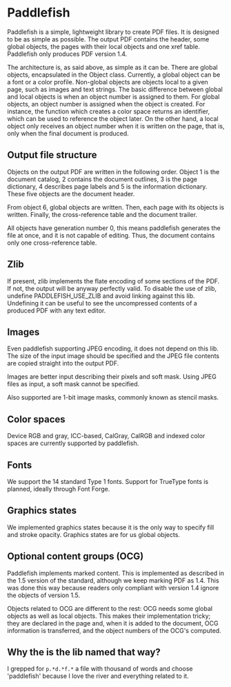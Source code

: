 # Paddlefish

Paddlefish is a simple, lightweight library to create PDF files. It is
designed to be as simple as possible. The output PDF contains the header,
some global objects, the pages with their local objects and one xref table.
Paddlefish only produces PDF version 1.4.

The architecture is, as said above, as simple as it can be. There are
global objects, encapsulated in the Object class. Currently, a global
object can be a font or a color profile. Non-global objects are objects
local to a given page, such as images and text strings. The basic
difference between global and local objects is when an object number is
assigned to them. For global objects, an object number is assigned when the
object is created. For instance, the function which creates a color space
returns an identifier, which can be used to reference the object later. On
the other hand, a local object only receives an object number when it is
written on the page, that is, only when the final document is produced.

## Output file structure

Objects on the output PDF are written in the following order. Object 1 is
the document catalog, 2 contains the document outlines, 3 is the page
dictionary, 4 describes page labels and 5 is the information dictionary.
These five objects are the document header.

From object 6, global objects are written. Then, each page with its objects
is written. Finally, the cross-reference table and the document trailer.

All objects have generation number 0, this means paddlefish generates the
file at once, and it is not capable of editing. Thus, the document contains
only one cross-reference table.

## Zlib

If present, zlib implements the flate encoding of some sections of the PDF.
If not, the output will be anyway perfectly valid. To disable the use of
zlib, undefine PADDLEFISH_USE_ZLIB and avoid linking against this lib.
Undefining it can be useful to see the uncompressed contents of a produced
PDF with any text editor.

## Images

Even paddlefish supporting JPEG encoding, it does not depend on this lib.
The size of the input image should be specified and the JPEG file contents
are copied straight into the output PDF.

Images are better input describing their pixels and soft mask. Using JPEG
files as input, a soft mask cannot be specified.

Also supported are 1-bit image masks, commonly known as stencil masks.

## Color spaces

Device RGB and gray, ICC-based, CalGray, CalRGB and indexed color spaces
are currently supported by paddlefish.

## Fonts

We support the 14 standard Type 1 fonts. Support for TrueType fonts is
planned, ideally through Font Forge.

## Graphics states

We implemented graphics states because it is the only way to specify fill
and stroke opacity. Graphics states are for us global objects.

## Optional content groups (OCG)

Paddlefish implements marked content. This is implemented as described in
the 1.5 version of the standard, although we keep marking PDF as 1.4. This
was done this way because readers only compliant with version 1.4 ignore
the objects of version 1.5.

Objects related to OCG are different to the rest: OCG needs some global
objects as well as local objects. This makes their implementation tricky;
they are declared in the page and, when it is added to the document, OCG
information is transferred, and the object numbers of the OCG's computed.

## Why the is the lib named that way?

I grepped for `p.*d.*f.*` a file with thousand of words and choose
'paddlefish' because I love the river and everything related to it.
